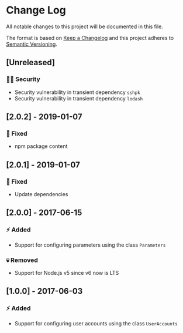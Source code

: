 # Change Log
All notable changes to this project will be documented in this file.

The format is based on [Keep a Changelog](http://keepachangelog.com/) and this project adheres to [Semantic Versioning](http://semver.org/).

## [Unreleased]

### :policeman: Security

- Security vulnerability in transient dependency `sshpk`
- Security vulnerability in transient dependency `lodash`

## [2.0.2] - 2019-01-07

### :syringe: Fixed

- npm package content

## [2.0.1] - 2019-01-07

### :syringe: Fixed

- Update dependencies

## [2.0.0] - 2017-06-15

### :zap: Added

- Support for configuring parameters using the class `Parameters`

### :skull: Removed

- Support for Node.js v5 since v6 now is LTS

## [1.0.0] - 2017-06-03

### :zap: Added
- Support for configuring user accounts using the class `UserAccounts`
